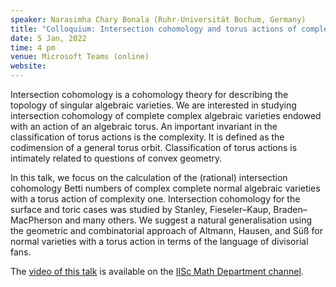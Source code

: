 ```yaml
---
speaker: Narasimha Chary Bonala (Ruhr-Universität Bochum, Germany)
title: "Colloquium: Intersection cohomology and torus actions of complexity one"
date: 5 Jan, 2022
time: 4 pm
venue: Microsoft Teams (online)
website: 
---
```


Intersection cohomology is a cohomology theory for describing the topology of
singular algebraic varieties. We are interested in studying intersection cohomology
of complete complex algebraic varieties endowed with an action of an algebraic
torus. An important invariant in the classification of torus actions is the complexity.
It is defined as the codimension of a general torus orbit. Classification of torus
actions is intimately related to questions of convex geometry.

In this talk, we focus on the calculation of the (rational) intersection cohomology
Betti numbers of complex complete normal algebraic varieties with a torus action of
complexity one. Intersection cohomology for the surface and toric cases was studied
by Stanley, Fieseler–Kaup, Braden–MacPherson and many others. We suggest a natural
generalisation using the geometric and combinatorial approach of Altmann, Hausen,
and Süß for normal varieties with a torus action in terms of the language of
divisorial fans.

The [video of this talk](https://www.youtube.com/watch?v=_pknNgofZjc&list=PLQXtaLhI1-1ql_pkG5ro-E5JB8Et9WKMq) is available
on the [IISc Math Department channel](https://www.youtube.com/channel/UCR5Igvq9HScQKlPr-0coSIg/playlists).
